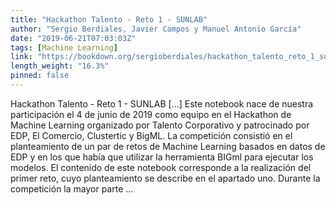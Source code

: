 ```yaml
---
title: "Hackathon Talento - Reto 1 - SUNLAB"
author: "Sergio Berdiales, Javier Campos y Manuel Antonio García"
date: "2019-06-21T07:03:03Z"
tags: [Machine Learning]
link: "https://bookdown.org/sergioberdiales/hackathon_talento_reto_1_sunlab/"
length_weight: "16.3%"
pinned: false
---
```


Hackathon Talento - Reto 1 - SUNLAB [...] Este notebook nace de nuestra participación el 4 de junio de 2019 como equipo en el Hackathon de Machine Learning organizado por Talento Corporativo y patrocinado por EDP, El Comercio, Clustertic y BigML. La competición consistió en el planteamiento de un par de retos de Machine Learning basados en datos de EDP y en los que había que utilizar la herramienta BIGml para ejecutar los modelos. El contenido de este notebook corresponde a la realización del primer reto, cuyo planteamiento se describe en el apartado uno. Durante la competición la mayor parte  ...
